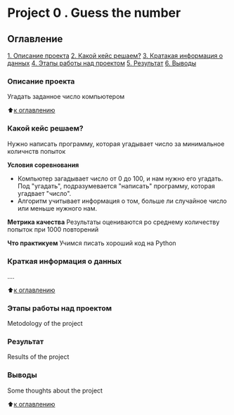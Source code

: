 # Project 0 . Guess the number

## Оглавление 
[1. Описание проекта](https://github.com/khsarik/sf_data_science/tree/master/project_0#описание-проекта)
[2. Какой кейс решаем?](https://github.com/khsarik/sf_data_science/tree/master/project_0#какой-кейс-решаем)
[3. Кратакая информация о данных](https://github.com/khsarik/sf_data_science/tree/master/project_0#краткая-информация-о-данных)
[4. Этапы работы над проектом](https://github.com/khsarik/sf_data_science/tree/master/project_0#этапы-работы-над-проектом)
[5. Результат](https://github.com/khsarik/sf_data_science/tree/master/project_0#результат)
[6. Выводы](https://github.com/khsarik/sf_data_science/tree/master/project_0#выводы)

### Описание проекта
Угадать заданное число компьютером

:arrow_up:[к оглавлению](https://github.com/khsarik/sf_data_science/tree/master/project_0#оглавление)

### Какой кейс решаем?
Нужно написать программу, которая угадывает число за минимальное количнств попыток

**Условия соревнования**
- Компьютер загадывает число от 0 до 100, и нам нужно его угадать. Под "угадать", подразумевается "написать" программу, которая угадвает "число". 
- Алгоритм учитывает информация о том, больше ли случайное число или меньше нужного нам.

**Метрика качества**
Результаты оцениваются ро среднему количеству попыток при 1000 повторений

**Что практикуем**
Учимся писать хороший код на Python

### Краткая информация о данных
....

:arrow_up:[к оглавлению](https://github.com/khsarik/sf_data_science/tree/master/project_0#оглавление)

### Этапы работы над проектом
Metodology of the project

### Результат 
Results of the project

### Выводы
Some thoughts about the project

:arrow_up:[к оглавлению](https://github.com/khsarik/sf_data_science/tree/master/project_0#оглавление)